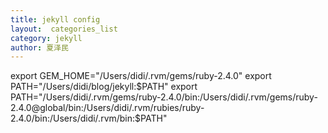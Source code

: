 ```yaml
---
title: jekyll config
layout:  categories_list
category: jekyll
author: 夏泽民
---
```

export GEM_HOME="/Users/didi/.rvm/gems/ruby-2.4.0"
export PATH="/Users/didi/blog/jekyll:$PATH"
export PATH="/Users/didi/.rvm/gems/ruby-2.4.0/bin:/Users/didi/.rvm/gems/ruby-2.4.0@global/bin:/Users/didi/.rvm/rubies/ruby-2.4.0/bin:/Users/didi/.rvm/bin:$PATH"